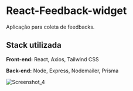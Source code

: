 # React-Feedback-widget

Aplicação para coleta de feedbacks.

## Stack utilizada
**Front-end:** React, Axios, Tailwind CSS

**Back-end:** Node, Express, Nodemailer, Prisma

![Screenshot_4](https://user-images.githubusercontent.com/86633480/167969881-b61606c9-8d01-45a2-aa2b-61ea1a3c1ba7.png)
